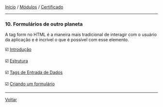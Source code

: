 [Início](https://github.com/Thalyalm/rocketseat-trilha-fundamentar) /
[Módulos](https://github.com/Thalyalm/rocketseat-trilha-fundamentar/tree/main/modulos/readme.md) /
[Certificado](https://github.com/Thalyalm/rocketseat-trilha-fundamentar/tree/main/certificado)

---

### 10. Formulários de outro planeta

A tag form no HTML é a maneira mais tradicional de interagir com o usuário da aplicação e é incrível o que é possível com esse elemento.

:ballot_box_with_check: [Introdução](https://github.com/Thalyalm/rocketseat-trilha-fundamentar/tree/main/modulos/formularios-de-outro-planeta/introducao/readme.md)

:ballot_box_with_check: [Estrutura](https://github.com/Thalyalm/rocketseat-trilha-fundamentar/tree/main/modulos/formularios-de-outro-planeta/estrutura/readme.md)

:ballot_box_with_check: [Tags de Entrada de Dados](https://github.com/Thalyalm/rocketseat-trilha-fundamentar/tree/main/modulos/formularios-de-outro-planeta/tags-de-entrada-de-dados/readme.md)

:ballot_box_with_check: [Criando um formulário](https://github.com/Thalyalm/rocketseat-trilha-fundamentar/tree/main/modulos/formularios-de-outro-planeta/criando-um-formulario/readme.md)

---

[Voltar](https://github.com/Thalyalm/rocketseat-trilha-fundamentar/tree/main/modulos/readme.md)